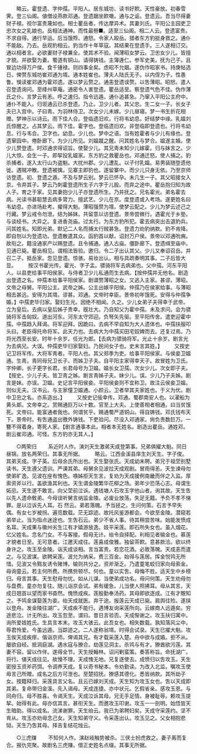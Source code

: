 <!-- { "loadSidebar": true } -->
　　略云。霍登遗、字仲孺。平阳人。居东城坊、读书好飮。天性豪放。初春雪霁。登三仙阁。値僧设燕款邓通。登遗踞坐飮噉。通与之诟。登遗云。吾当尽得妻财子禄。视尔富贵蔑如也。相士瞿岳者。传达摩异术。其妻刘氏。平阳公主园吏卫忠次女之乳娘也。岳相法通神。而性最戅■。适至三仙阁。相二人云。登遗富贵。不求自得。通行早运。后当饿殍。通怒。令家人殴岳。猎者东方豹挺身救之。通仆不能敌。乃去。岳观豹相云。豹当作十年草寇。其结果在登遗手。三人遂相订交。通以相者言。必欲妻财子禄兼全。使其术不验。闻薄昭女梦云。卫忠女少儿。皆擅才貌。并欲娶为妻。蜀道有铜山。请得铸钱。主簿逄仁。参军史美。抚为己子。且冒边功得万户侯。食千锺禄。则四事全矣。虑昭不允姻。遂伪作昭家书。持庚帖选日。俾赘东城坊崔邓通为壻。通本姓崔也。薄夫人陆氏无子。以内侄为子。性愚鲁。悞读崔邓通为霍邓遗。遂以梦云赘之。通恚登遗误赘。以吿薄昭。昭怒。遣人召登遗询问。至绛州草庵。通密令人害登遗。瞿岳适至。察登遗气色不佳。伪作薄氏之仆。言梦云有恙。呼之速归。指令远遁。通仆追甚急。乃窜入平阳公主府中。通仆不能入。归诳通云已杀登遗。乃止。卫少儿者。其父忠。生二女一子。长女子夫已入宫中。子曰靑。为羽林侍卫。次女少儿未嫁。少儿昼寝。梦一书生折花相赠。梦神示以诗云。雨下佳人合。登临遗旧欢。行将韦幼息。好结梦中缘。乳媪刘氏惊醒之。占其梦云。雨下佳。霍字也。登临遗旧欢。非登临即登遗也。行将韦幼息。行与韦合。卫字也。幼息。少儿也。梦中之语。当有姓霍者与少儿有缘也。登遗窜园中。倦卧廊下。为少儿所见。刘媪蹴之醒。问其姓名与梦合。媪遂主婚。使少儿赘登遗。时邓通求得诏旨。使娶少儿。其兄靑未知少儿嫁霍。归与妹言之。少儿大惊。会生一子。即挈投乳媪家。东方豹之救瞿岳也。邓通迁怒。使人捕之。豹杀捕者。遂入太行山为盗魁。大扰州郡。少儿遭乱。以子付乳媪。易男装随登遗他徙。遇贼冲散。登遗被擒。见寨主即豹也。遂留寨中。而少儿只身无依。乃至京师访登遗。初、登遗之遁。不及与梦云别。梦云已怀孕。未几生一子。其父昭接女入京。令弃其子。梦云乃刺霍登遗所生子六字于儿股。而弃之途中。瞿岳抱归知为故人子。育之于家。见其妻抱少儿子亦登遗所生。乃并抚之。兄名霍光。弟名霍去病。光读书甚聪慧去病多膂力。擅武艺。少儿在京。度登遗或入考场。遂更姓名曰韦幼息。亦进场赴考。擢得大魁。薄昭强赘为壻。使梦云配之。少儿为梦云述己之行藏。梦云戒令勿泄。结为姊妹。共留意以访登遗。景帝尝微行。遇霍光于乡塾。与谈经书。大异之。复进香尧庙。过太行。为东方豹所犯。霍去病突出击退豹兵。问其姓名。知即光弟。默记二人名而捕太行贼甚急。登遗力劝豹纳款。豹不肯降。即自刎以为登遗功。登遗散遣其众。函豹首以献。诏封万户侯。景帝以邓通吮痈。故衔之。籍没通家产以赐登遗。且令捕通。通入古庙。僵卧廊下。登遗缉至庙中。见通已毙。瞿岳相见。谓相法皆验。邀归。令二子出认其父。少儿又奉诏召岳。并召二子。抵岳家。忽见登遗。惊骇。易妆出认。相与具疏奏明其事。二子后皆大显。 
　　按汉书霍光传。霍光、字子孟。骠骑将军去病弟也。父中孺。河东平阳人。以县吏给事平阳侯家。与侍者卫少儿私通而生去病。【按仲孺并无他名。剧造出登遗之名。仲孺本给事平阳侯家。剧谓赘薄昭之女。又逃入主家。甚谬。薄昭。文帝之母舅。平阳公主。武帝之姊。公主出嫁平阳侯。仲孺乃在侯家给事。与薄昭相去甚远。安得为其壻。谬甚。邓通。文帝时幸臣。景帝初年饿死。安得与仲孺争婚。】中孺吏毕归家。娶妇生光。因绝不相闻。久之。少儿女弟子夫得幸于武帝。立为皇后。去病以皇后姊子贵幸。旣壮大。乃自知父为霍中孺。未及求问。会为骠骑将军击匈奴。道出河东。河东太守郊迎。负弩矢先驱。至平阳传舍。遣吏迎霍中孺。中孺趋入拜谒。将军迎拜。因跪曰。去病不早自知为大人遗体也。中孺扶服叩头曰。老臣得托命将军。此天力也。去病大为中孺买田宅奴婢而去。还复过焉。乃将光西至长安。时年十余岁。任光为郞。【去病为骠骑将军。光止十余岁。剧言光为去病兄。大误。仲孺吏毕归家娶妇。乃民间女子也。史未言其姓。】 
　　又按史记卫将军传。大将军靑者。平阳人也。其父郑季为吏。给事平阳侯家。与侯妾卫媪通。生靑。靑同母兄卫长子。而姊卫子夫。自平阳主家得幸天子。故冒姓为卫氏。字仲卿。长子更字长君。长君母号为卫媪。媪长女卫孺。次女少儿。次女即子夫。【按史。少儿子夫。皆卫靑之姊。剧言靑姊子夫。妹少儿。误。少儿乃子夫姊。剧言是妹。亦误。卫媪。史记言平阳侯妾。平阳侯妾则不宜称卫。故注云侯妾卫媪。则似无夫。汉书云。与主家僮卫媪通。小颜云。卫者举其夫家姓也。于义为优。剧中卫忠之名。亦系造出。】 
　　又按史记佞幸传。邓通。蜀郡南安人也。以濯船为黄头郞。文帝幸之。赏赐通巨万以十数。官至上大夫。上使善相者相通。曰当贫饿死。文帝曰。能富通者我也。何谓贫乎。赐通蜀严道铜山。得自铸钱。邓氏钱布天下。景帝时。有吿通盗出徼外铸钱。下吏验问。尽没入邓通家。尙负责数巨万。一簪不得着身。寄死人家。【剧言通事本此。相者本无姓名。剧造出瞿岳。通姓邓。剧云崔邓通。可怪。东方豹亦无其人。】 

　　○两荣归 
　　系近时人作。演刘天生激弟天成登第事。兄弟俱擢大魁。同日昼锦。放名两荣归。其事无所据。 
　　略云。江西金溪县庠生刘天生。字子俊。其弟天成。字子英。后母余氏所出也。天生娶张氏。天成幼未聘。弟兄于祖茔别墅读书。天生遵父遗训。严课其弟。母舅余见波拉天成观剧。冒雨得恙。天生谏母勿使弟旷逸。见波在座有愧色。嗾姊拒天生言。复劝为天成援例南畿而伴之入监。厚索资斧以行。盖欲渔其利也。天生谓金陵繁华花柳之场。弟年少恐荡心志。母谓生妬忌。天生遂不敢言。向父茔前泣诉。遇钱塘人石攻玉字他山者。询其故。天生吿以先人遗命敎弟。今母误听舅言纳监金陵。必废业放荡。失足无籍。予负不孝不悌罪。是以泣诉先人耳。石 然云。弟若落魄。予当拯之。生问何策。石言予早失偶。有女七岁被拐。遍觅数载。茫无踪迹。故托风鉴游都会。今欲至金陵。潜窥若弟举止。当为指点迷途也。生吿石云。弟少不省人事。待其稍尝苦味。始能发愤成名耳。天成果与徽州劣生江有才嬉游放逸。妓平采莲。即石所失女也。虽入烟花。忆父姓名。念名门女。不与客接。假母无计。绐令自择配。利相见者输金也。慕莲才貌者日至。无可意者。江邀天成往。莲喜成俊雅。独留茶飮。意甚款洽。欲以终身许之。攻玉至金陵。诣天成谈相。言当富贵。若恋花酒。必致落魄。天成恚而遣之。与见波谋。欲聘采莲。波允为纳采。费三百金。始得与莲居。挥金悦鸨无所惜。见波又令黠友诱令赌博。输则共分之。资斧渐乏。乃遣童笔蛟归家向母索金。母询童云。若主何所费。所携赀顿尽。何也。童以实吿。母悔不胜。适天生中乡榜归。母言其事。天生慰母勿忧。如从儿谋。当使弟成功名。母问何策。天生劝母勿与盘费。童亦勿复往。随儿诣京会试。弟有缓急。儿当使人照拂耳。母从其言。天成日翘首以望而家书杳然。愧愤成疾。莲殷勤奉汤药。其母即欲逐成。江有才覸知之。予鸨金谋娶莲为妾。绐天成就医。弃于途。报莲云天成已毙。肩舆往殓。遂挟以登舟。发金陵往湖广。天成疾不能行。遇博友询采莲所向。云嫁商人远遁矣。穷途悲泣。计无所出。攻玉忽至。谓曰。昔日言验否。天成惭谢之。攻玉扶归寓中。询所爱妓姓氏。生具言本末。攻玉大骇云。此吾女也。相失数载。孰知落风尘中。辱君怜爱。今虽远遁。当踪迹之。二人遂称翁壻。时得会试录。天生已擢大魁。攻玉俟天成疾瘳。偕诣京师。俾谒其兄。有才载采莲入楚。舟中欲与成婚。拒不从。屡欲自经。抵洞庭湖。遇水寇与獠合。劫莲见洞主。杀鸨与有才。獠酋欲污莲。其妻不容。留以作伴。遂得全节。天生授翰林。诏问剿蛮策。奏答称旨。命抚湖广。将行。値天成往见。故慢不理。天成愧无地。兄复逐使去。成愤归以吿攻玉。天生密授玉资斧药饵。令调养天成。复以奇书秘本。令劝勤读。为改入北监。嘱攻玉使毋言己所赠。成名之后方可泄也。至楚招抚。獠感其德化。悉皆纳款。其所劫子女。按籍释归。采莲具言父名。且云已嫁刘天成。天生知为攻玉女也。吿以天成即其弟。复命带归金溪。先入谒母。天成连捷。亦中状元。乞假省亲。感攻玉恩。与同舟归。母不胜喜。令谒天生。天成泣诉其母。兄无手足情。身被耻辱。赖攻玉提挈。始得有此。母亦信其言。甚衔天生。而邀攻玉叩谢。攻玉一一剖明。始悟皆天生暗助。得以成名。流涕谢罪。天生绐云。我已为弟聘妇矣。天成守采莲约。坚不肯从。攻玉亦劝毋念己女。天生知弟守义。令采莲出认。攻玉见之。父女相抱悲恸。天生乃吿其母。择吉复结花烛云。 

　　○三虎赚 
　　不知何人作。演赵岐触势被杀。三侠士扮虎救之。妻子离而复合。报仇完聚。故剧名三虎赚。借正史姓名点缀。其事无所据。 
